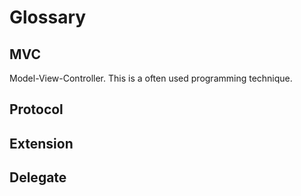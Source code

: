# Glossary

## MVC
Model-View-Controller. This is a often used programming technique.

## Protocol

## Extension

## Delegate

